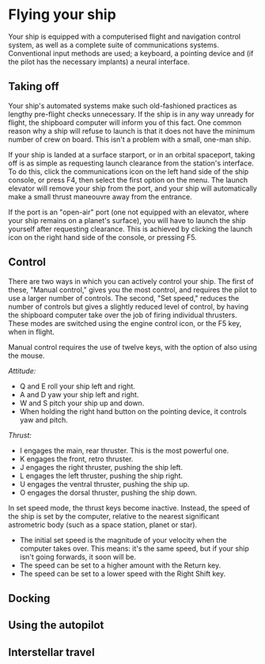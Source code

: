 # Flying your ship
Your ship is equipped with a computerised flight and navigation control system, as well as a complete
suite of communications systems.  Conventional input methods are used; a keyboard, a pointing device and (if the pilot has the necessary implants) a neural interface.
## Taking off
Your ship's automated systems make such old-fashioned practices as lengthy pre-flight checks unnecessary.  If the ship is in any way unready for flight, the shipboard computer will inform you of this fact.  One common reason why a ship will refuse to launch is that it does not have the minimum number of crew on board.  This isn't a problem with a small, one-man ship.

If your ship is landed at a surface starport, or in an orbital spaceport, taking off is as simple as requesting launch clearance from the station's interface.  To do this, click the communications icon on the left hand side of the ship console, or press F4, then select the first option on the menu.  The launch elevator will remove your ship from the port, and your ship will automatically make a small thrust maneouvre away from the entrance.

If the port is an "open-air" port (one not equipped with an elevator, where your ship remains on a planet's surface), you will have to launch the ship yourself after requesting clearance.  This is achieved by clicking the launch icon on the right hand side of the console, or pressing F5.
## Control
There are two ways in which you can actively control your ship.  The first of these, "Manual control," gives you the most control, and requires the pilot to use a larger number of controls.  The second, "Set speed," reduces the number of controls but gives a slightly reduced level of control, by having the shipboard computer take over the job of firing individual thrusters.  These modes are switched using the engine control icon, or the F5 key, when in flight.

Manual control requires the use of twelve keys, with the option of also using the mouse.  

*Attitude:*

* Q and E roll your ship left and right.
* A and D yaw your ship left and right.
* W and S pitch your ship up and down.
* When holding the right hand button on the pointing device, it controls yaw and pitch.

*Thrust:*

* I engages the main, rear thruster.  This is the most powerful one.
* K engages the front, retro thruster.
* J engages the right thruster, pushing the ship left.
* L engages the left thruster, pushing the ship right.
* U engages the ventral thruster, pushing the ship up.
* O engages the dorsal thruster, pushing the ship down.

In set speed mode, the thrust keys become inactive.  Instead, the speed of the ship is set by the computer, relative to the nearest significant astrometric body (such as a space station, planet or star).
- The initial set speed is the magnitude of your velocity when the computer takes over.  This means: it's the same speed, but if your ship isn't going forwards, it soon will be.
- The speed can be set to a higher amount with the Return key.
- The speed can be set to a lower speed with the Right Shift key.
## Docking
## Using the autopilot
## Interstellar travel

